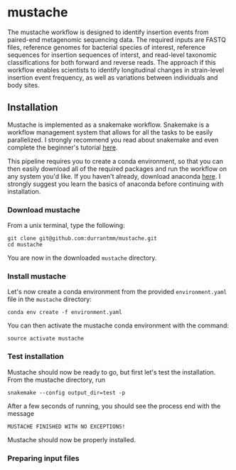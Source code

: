# mustache
The mustache workflow is designed to identify insertion events from paired-end metagenomic sequencing data. The required inputs are FASTQ files, reference genomes for bacterial species of interest, reference sequences for insertion sequences of interst, and read-level taxonomic classifications for both forward and reverse reads. The approach if this workflow enables scientists to identify longitudinal changes in strain-level insertion event frequency, as well as variations between individuals and body sites.

## Installation
Mustache is implemented as a snakemake workflow. Snakemake is a workflow management system that allows for all the tasks to be easily parallelized. I strongly recommend you read about snakemake and even complete the beginner's tutorial [here](https://snakemake.readthedocs.io/en/stable/).

This pipeline requires you to create a conda environment, so that you can then easily download all of the required packages and run the workflow on any system you'd like. If you haven't already, download anaconda [here](https://www.continuum.io/downloads). I strongly suggest you learn the basics of anaconda before continuing with installation.

### Download mustache
From a unix terminal, type the following:

~~~~
git clone git@github.com:durrantmm/mustache.git
cd mustache
~~~~

You are now in the downloaded `mustache` directory.
 
### Install mustache
Let's now create a conda environment from the provided `environment.yaml` file in the `mustache` directory:

~~~~
conda env create -f environment.yaml
~~~~

You can then activate the mustache conda environment with the command:

~~~~
source activate mustache
~~~~

### Test installation
Mustache should now be ready to go, but first let's test the installation.
From the mustache directory, run
~~~~
snakemake --config output_dir=test -p
~~~~

After a few seconds of running, you should see the process end with the message

~~~~
MUSTACHE FINISHED WITH NO EXCEPTIONS!
~~~~

Mustache should now be properly installed.

### Preparing input files


